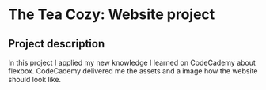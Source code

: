 <h1>The Tea Cozy: Website project</h1>

<h2>Project description</h2>
<p>In this project I applied my new knowledge I learned on CodeCademy about flexbox. CodeCademy delivered me the assets and a image how the website should look like.</p>